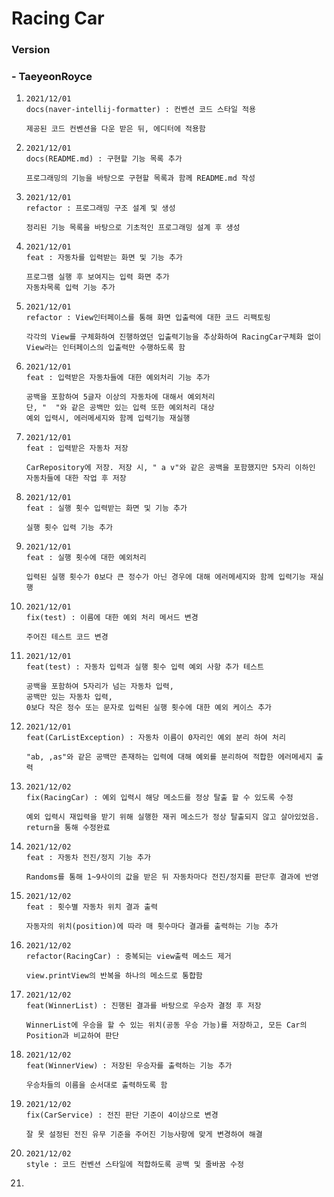 # Racing Car

### Version

### - TaeyeonRoyce

1. ```
   2021/12/01
   docs(naver-intellij-formatter) : 컨벤션 코드 스타일 적용
   
   제공된 코드 컨벤션을 다운 받은 뒤, 에디터에 적용함
   ```

2. ```
   2021/12/01
   docs(README.md) : 구현할 기능 목록 추가
   
   프로그래밍의 기능을 바탕으로 구현할 목록과 함께 README.md 작성
   ```

3. ```
   2021/12/01
   refactor : 프로그래밍 구조 설계 및 생성
   
   정리된 기능 목록을 바탕으로 기초적인 프로그래밍 설계 후 생성
   ```

4. ```
   2021/12/01
   feat : 자동차를 입력받는 화면 및 기능 추가
   
   프로그램 실행 후 보여지는 입력 화면 추가
   자동차목록 입력 기능 추가
   ```

5. ```
   2021/12/01
   refactor : View인터페이스를 통해 화면 입출력에 대한 코드 리팩토링
   
   각각의 View를 구체화하여 진행하였던 입출력기능을 추상화하여 RacingCar구체화 없이 View라는 인터페이스의 입출력만 수행하도록 함
   ```

6. ```
   2021/12/01
   feat : 입력받은 자동차들에 대한 예외처리 기능 추가
   
   공백을 포함하여 5글자 이상의 자동차에 대해서 예외처리
   단, "  "와 같은 공백만 있는 입력 또한 예외처리 대상
   예외 입력시, 에러메세지와 함께 입력기능 재실행
   ```

7. ```
   2021/12/01
   feat : 입력받은 자동차 저장
   
   CarRepository에 저장. 저장 시, " a v"와 같은 공백을 포함했지만 5자리 이하인 자동차들에 대한 작업 후 저장
   ```

8. ```
   2021/12/01
   feat : 실행 횟수 입력받는 화면 및 기능 추가
   
   실행 횟수 입력 기능 추가
   ```

9. ```
   2021/12/01
   feat : 실행 횟수에 대한 예외처리
   
   입력된 실행 횟수가 0보다 큰 정수가 아닌 경우에 대해 에러메세지와 함께 입력기능 재실행
   ```

10. ```
    2021/12/01
    fix(test) : 이름에 대한 예외 처리 메서드 변경
    
    주어진 테스트 코드 변경
    ```

11. ```
    2021/12/01
    feat(test) : 자동차 입력과 실행 횟수 입력 예외 사항 추가 테스트
    
    공백을 포함하여 5자리가 넘는 자동차 입력,
    공백만 있는 자동차 입력,
    0보다 작은 정수 또는 문자로 입력된 실행 횟수에 대한 예외 케이스 추가
    ```

12. ```
    2021/12/01
    feat(CarListException) : 자동차 이름이 0자리인 예외 분리 하여 처리
    
    "ab, ,as"와 같은 공백만 존재하는 입력에 대해 예외를 분리하여 적합한 에러메세지 출력 
    ```

13. ```
    2021/12/02
    fix(RacingCar) : 예외 입력시 해당 메소드를 정상 탈출 할 수 있도록 수정
    
    예외 입력시 재입력을 받기 위해 실행한 재귀 메소드가 정상 탈출되지 않고 살아있었음.
    return을 통해 수정완료
    ```

14. ```
    2021/12/02
    feat : 자동차 전진/정지 기능 추가
    
    Randoms를 통해 1~9사이의 값을 받은 뒤 자동차마다 전진/정지를 판단후 결과에 반영
    ```

15. ```
    2021/12/02
    feat : 횟수별 자동차 위치 결과 출력
    
    자동자의 위치(position)에 따라 매 횟수마다 결과를 출력하는 기능 추가
    ```

16. ```
    2021/12/02
    refactor(RacingCar) : 중복되는 view출력 메소드 제거
    
    view.printView의 반복을 하나의 메소드로 통합함
    ```

17. ```
    2021/12/02
    feat(WinnerList) : 진행된 결과를 바탕으로 우승자 결정 후 저장
    
    WinnerList에 우승을 할 수 있는 위치(공동 우승 가능)를 저장하고, 모든 Car의 Position과 비교하여 판단
    ```

18. ```
    2021/12/02
    feat(WinnerView) : 저장된 우승자를 출력하는 기능 추가
    
    우승차들의 이름을 순서대로 출력하도록 함
    ```

19. ```
    2021/12/02
    fix(CarService) : 전진 판단 기준이 4이상으로 변경
    
    잘 못 설정된 전진 유무 기준을 주어진 기능사항에 맞게 변경하여 해결
    ```

20. ```
    2021/12/02
    style : 코드 컨벤션 스타일에 적합하도록 공백 및 줄바꿈 수정
    ```

21. 

